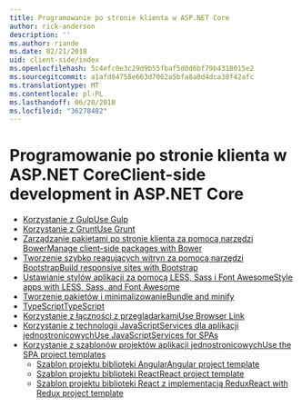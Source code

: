 ```yaml
---
title: Programowanie po stronie klienta w ASP.NET Core
author: rick-anderson
description: ''
ms.author: riande
ms.date: 02/21/2018
uid: client-side/index
ms.openlocfilehash: 5c4efc0e3c29d9b55fbaf5d0d6bf79b4318015e2
ms.sourcegitcommit: a1afd04758e663d7062a5bfa8a0d4dca38f42afc
ms.translationtype: MT
ms.contentlocale: pl-PL
ms.lasthandoff: 06/20/2018
ms.locfileid: "36278482"
---
```

# <a name="client-side-development-in-aspnet-core"></a><span data-ttu-id="cf54e-102">Programowanie po stronie klienta w ASP.NET Core</span><span class="sxs-lookup"><span data-stu-id="cf54e-102">Client-side development in ASP.NET Core</span></span>

- [<span data-ttu-id="cf54e-103">Korzystanie z Gulp</span><span class="sxs-lookup"><span data-stu-id="cf54e-103">Use Gulp</span></span>](xref:client-side/using-gulp)
- [<span data-ttu-id="cf54e-104">Korzystanie z Grunt</span><span class="sxs-lookup"><span data-stu-id="cf54e-104">Use Grunt</span></span>](xref:client-side/using-grunt)
- [<span data-ttu-id="cf54e-105">Zarządzanie pakietami po stronie klienta za pomocą narzędzi Bower</span><span class="sxs-lookup"><span data-stu-id="cf54e-105">Manage client-side packages with Bower</span></span>](xref:client-side/bower)
- [<span data-ttu-id="cf54e-106">Tworzenie szybko reagujących witryn za pomocą narzędzi Bootstrap</span><span class="sxs-lookup"><span data-stu-id="cf54e-106">Build responsive sites with Bootstrap</span></span>](xref:client-side/bootstrap)
- [<span data-ttu-id="cf54e-107">Ustawianie stylów aplikacji za pomocą LESS, Sass i Font Awesome</span><span class="sxs-lookup"><span data-stu-id="cf54e-107">Style apps with LESS, Sass, and Font Awesome</span></span>](xref:client-side/less-sass-fa)
- [<span data-ttu-id="cf54e-108">Tworzenie pakietów i minimalizowanie</span><span class="sxs-lookup"><span data-stu-id="cf54e-108">Bundle and minify</span></span>](xref:client-side/bundling-and-minification)
- [<span data-ttu-id="cf54e-109">TypeScript</span><span class="sxs-lookup"><span data-stu-id="cf54e-109">TypeScript</span></span>](https://www.typescriptlang.org/docs/handbook/asp-net-core.html)
- [<span data-ttu-id="cf54e-110">Korzystanie z łączności z przeglądarkami</span><span class="sxs-lookup"><span data-stu-id="cf54e-110">Use Browser Link</span></span>](xref:client-side/using-browserlink)
- [<span data-ttu-id="cf54e-111">Korzystanie z technologii JavaScriptServices dla aplikacji jednostronicowych</span><span class="sxs-lookup"><span data-stu-id="cf54e-111">Use JavaScriptServices for SPAs</span></span>](xref:client-side/spa-services)
- [<span data-ttu-id="cf54e-112">Korzystanie z szablonów projektów aplikacji jednostronicowych</span><span class="sxs-lookup"><span data-stu-id="cf54e-112">Use the SPA project templates</span></span>](xref:spa/index)
    - [<span data-ttu-id="cf54e-113">Szablon projektu biblioteki Angular</span><span class="sxs-lookup"><span data-stu-id="cf54e-113">Angular project template</span></span>](xref:spa/angular)
    - [<span data-ttu-id="cf54e-114">Szablon projektu biblioteki React</span><span class="sxs-lookup"><span data-stu-id="cf54e-114">React project template</span></span>](xref:spa/react)
    - [<span data-ttu-id="cf54e-115">Szablon projektu biblioteki React z implementacją Redux</span><span class="sxs-lookup"><span data-stu-id="cf54e-115">React with Redux project template</span></span>](xref:spa/react-with-redux)
